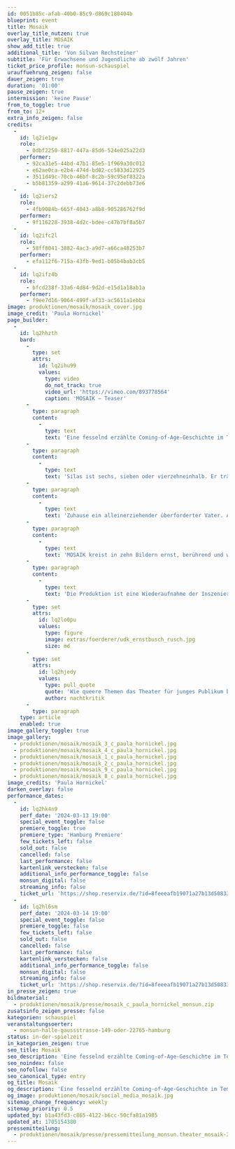 ```yaml
---
id: 0051b85c-afab-40b0-85c9-d869c180404b
blueprint: event
title: Mosaik
overlay_title_nutzen: true
overlay_title: MOSAIK
show_add_title: true
additional_title: 'Von Silvan Rechsteiner'
subtitle: 'Für Erwachsene und Jugendliche ab zwölf Jahren'
ticket_price_profile: monsun-schauspiel
urauffuehrung_zeigen: false
dauer_zeigen: true
duration: '01:00'
pause_zeigen: true
intermission: 'keine Pause'
from_to_toggle: true
from_to: 12+
extra_info_zeigen: false
credits:
  -
    id: lq2ie1gw
    role:
      - 0dbf2250-8817-447a-85d6-524e025a22d3
    performer:
      - 92ca31e5-44bd-47b1-85e5-1f969a30c012
      - e62ae0ca-e2b4-474d-bd02-cc5833d12925
      - 3511d49c-70cb-46bf-8c2b-59c95ef8322a
      - b5b81359-a299-41a6-9614-37c2debb73e6
  -
    id: lq2iers2
    role:
      - 4fb9084b-665f-4043-a8b8-905286762f9d
    performer:
      - 9f116228-3938-4d2c-bdee-c47b7bf8a5b7
  -
    id: lq2ifc2l
    role:
      - 58ff8041-3882-4ac3-a9d7-a66ca48253b7
    performer:
      - efa112f6-715a-43fb-9ed1-b05b4bab3cb5
  -
    id: lq2ifz4b
    role:
      - bfcd238f-33a6-4d84-9d2d-e15d1a18ab1a
    performer:
      - f9ee7d16-9064-499f-af33-ac5611a1ebba
image: produktionen/mosaik/mosaik_cover.jpg
image_credit: 'Paula Hornickel'
page_builder:
  -
    id: lq2hhzth
    bard:
      -
        type: set
        attrs:
          id: lq2ihu99
          values:
            type: video
            do_not_track: true
            video_url: 'https://vimeo.com/893778564'
            caption: 'MOSAIK – Teaser'
      -
        type: paragraph
        content:
          -
            type: text
            text: 'Eine fesselnd erzählte Coming-of-Age-Geschichte im Tempo eines Road Movies und mit einem berührenden Soundtrack.'
      -
        type: paragraph
        content:
          -
            type: text
            text: 'Silas ist sechs, sieben oder vierzehneinhalb. Er träumt von lila Badeanzügen mit Schmetterlingen. Viel zu früh verliert er seine Mutter. In der Schule Mobbing: „Bist du ein Junge oder ein Mädchen? Entscheide dich mal.“ Wie soll Silas das denn entscheiden? Muss er sich überhaupt entscheiden?'
      -
        type: paragraph
        content:
          -
            type: text
            text: 'Zuhause ein alleinerziehender überforderter Vater. Auf die Ahnung einer ersten Liebe weiß er keinen besseren Rat als: „Benutzt einfach Kondome“. Silas zeltet mit Carla, einem Mädchen aus der Schule. Ist er verliebt? Sie tauschen Kleider und schminken sich. Und dann? Gehen sie so zusammen raus? Die Großmutter steht hinter Silas. Vater empfiehlt: „Mach es heimlich.“'
      -
        type: paragraph
        content:
          -
            type: text
            text: 'MOSAIK kreist in zehn Bildern ernst, berührend und witzig zugleich um Fragen von Selbstbestimmung und Identität. Aus engstirnigen Verhältnissen, vertrauten Beziehungen, der Trauer um die Mutter und eigenen Erfahrungen wächst Silas heran. Silas ist einfach Silas.'
      -
        type: paragraph
        content:
          -
            type: text
            text: 'Die Produktion ist eine Wiederaufnahme der Inszenierung aus der „Werkstatt Neue Stücke 2022“ der UdK Berlin und der HfS Ernst Busch. Das Gastspiel wird gefördert durch die Ilse und Dr. Horst Rusch Stiftung. Dank für die Unterstützung an Jürgen Büsselberg.'
      -
        type: set
        attrs:
          id: lq2lo0pu
          values:
            type: figure
            image: extras/foerderer/udk_ernstbusch_rusch.jpg
            size: md
      -
        type: set
        attrs:
          id: lq2hjedy
          values:
            type: pull_quote
            quote: 'Wie queere Themen das Theater für junges Publikum bereichern: Heute wird es schnell unübersichtlich, wenn man versucht, die Stücktitel aufzuzählen, die sich mit Identität, Gender und nichtnormativer Sexualität auseinandersetzen. ... Silvan Rechsteiner erzählt in MOSAIK von Selbstbestimmung und Identität.'
            author: nachtkritik
      -
        type: paragraph
    type: article
    enabled: true
image_gallery_toggle: true
image_gallery:
  - produktionen/mosaik/mosaik_3_c_paula_hornickel.jpg
  - produktionen/mosaik/mosaik_4_c_paula_hornickel.jpg
  - produktionen/mosaik/mosaik_1_c_paula_hornickel.jpg
  - produktionen/mosaik/mosaik_2_c_paula_hornickel.jpg
  - produktionen/mosaik/mosaik_9_c_paula_hornickel.jpg
  - produktionen/mosaik/mosaik_8_c_paula_hornickel.jpg
image_credits: 'Paula Hornickel'
darken_overlay: false
performance_dates:
  -
    id: lq2hk4n9
    perf_date: '2024-03-13 19:00'
    special_event_toggle: false
    premiere_toggle: true
    premiere_type: 'Hamburg Premiere'
    few_tickets_left: false
    sold_out: false
    cancelled: false
    last_performance: false
    kartenlink_verstecken: false
    additional_info_performance_toggle: false
    monsun_digital: false
    streaming_info: false
    ticket_url: 'https://shop.reservix.de/?id=8feeeafb19071a27b13d5083379d95183e9ab490f2f135faf80b2fecfc1ba00f2aba7ad8945f4a4292549eb86feddc1b&vID=7337&eventGrpID=456546&eventID=2203313'
  -
    id: lq2hl6sm
    perf_date: '2024-03-14 19:00'
    special_event_toggle: false
    premiere_toggle: false
    few_tickets_left: false
    sold_out: false
    cancelled: false
    last_performance: false
    kartenlink_verstecken: false
    additional_info_performance_toggle: false
    monsun_digital: false
    streaming_info: false
    ticket_url: 'https://shop.reservix.de/?id=8feeeafb19071a27b13d5083379d95183e9ab490f2f135faf80b2fecfc1ba00f2aba7ad8945f4a4292549eb86feddc1b&vID=7337&eventGrpID=456546&eventID=2203314'
in_presse_zeigen: true
bildmaterial:
  - produktionen/mosaik/presse/mosaik_c_paula_hornickel_monsun.zip
zusatsinfo_zeigen_presse: false
kategorien: schauspiel
veranstaltungsoerter:
  - monsun-halle-gaussstrasse-149-oder-22765-hamburg
status: in-der-spielzeit
in_kategorien_zeigen: true
seo_title: Mosaik
seo_description: 'Eine fesselnd erzählte Coming-of-Age-Geschichte im Tempo eines Road Movies und mit einem berührenden Soundtrack.'
seo_noindex: false
seo_nofollow: false
seo_canonical_type: entry
og_title: Mosaik
og_description: 'Eine fesselnd erzählte Coming-of-Age-Geschichte im Tempo eines Road Movies und mit einem berührenden Soundtrack.'
og_image: produktionen/mosaik/social_media_mosaik.jpg
sitemap_change_frequency: weekly
sitemap_priority: 0.5
updated_by: b1a43fd3-c865-4122-b6cc-50cfa81a1985
updated_at: 1705154380
pressemitteilung:
  - produktionen/mosaik/presse/pressemitteilung_monsun.theater_mosaik-2024.pdf
---
```

